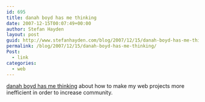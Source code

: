 ```yaml
---
id: 695
title: danah boyd has me thinking
date: 2007-12-15T00:07:49+00:00
author: Stefan Hayden
layout: post
guid: http://www.stefanhayden.com/blog/2007/12/15/danah-boyd-has-me-thinking/
permalink: /blog/2007/12/15/danah-boyd-has-me-thinking/
Post:
  - link
categories:
  - web
---
```

<a href="http://www.zephoria.org/thoughts/archives/2007/12/14/valuing_ineffic.html">danah boyd has me thinking</a> about how to make my web projects more inefficient in order to increase community. 